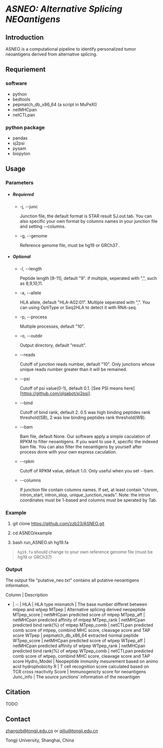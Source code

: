 # _ASNEO: Alternative Splicing NEOantigens_

## Introduction
ASNEO is a computational pipeline to identify personalized tumor neoantigens derived from alternative splicing.

## Requriement
### software
* python
* bedtools
* pepmatch_db_x86_64 (a script in MuPeXI)
* netMHCpan
* netCTLpan

### python package
* pandas
* sj2psi
* pysam
* biopyton

## Usage

### Parameters

* ##### Requiered

  * -j, --junc

	Junction file, the default format is STAR result SJ.out.tab.  You can also specific your own format by columns names in your junction file and setting --columns. 

  * -g, --genome

	Reference genome file, must be hg19 or GRCh37 .

* ##### Optional

  * -l, --length

	Peptide length [8-11], default "9". if multiple, seperated with ",", such as 8,9,10,11.

  * -a, --allele

	HLA allele, default "HLA-A02:01". Multiple seperated with ",". You can using OptiType or Seq2HLA to detect it with RNA-seq.

  * -p, --process

	Multiple processes, default "10".

  * -o, --outdir

	Output directory, default "result".

  * --reads

	Cutoff of junction reads number, default "10". Only junctions whose unique reads number greater than it will be remained.

  * --psi

	Cutoff of psi value(0-1), default 0.1.  [See PSI means here][https://github.com/olgabot/sj2psi].

  * --bind

	Cutoff of bind rank,  default 2. 0.5 was high binding peptides rank threshold(SB), 2 was low binding peptides rank threshold(WB).

  * --bam

	Bam file, default None. Our software apply a simple caculation of RPKM to filter neoantigens. If you want to use it, specific the indexed bam file. You can also filter the neoantigens by yourself after process done with your own express caculation. 

  * --rpkm

	Cutoff of RPKM value, default 1.0. Only useful when you set --bam.

  * --columns

	If junction file contain columns names. If set, at least contain "chrom, intron_start, intron_stop, unique_junction_reads". Note: the intron coordinates must be 1-based and columns must be sperated by Tab.


### Example

1. git clone https://github.com/zzb23/ASNEO.git

2. cd ASNEO/example

3. bash run_ASNEO.sh hg19.fa
> `hg19.fa` should change to your own reference genome file (must be hg19 or GRCh37)

### Output

The output file "putative_neo.txt" contains all putative neoantigens information.

Column | Description
 - | -: |
HLA | HLA type
mismatch | The base number differet between mtpep and wtpep 
MTpep | Alternative splicing derived neopeptide
MTpep_score | netMHCpan predicted score of mtpep
MTpep_aff | netMHCpan predicted affinity of mtpep
MTpep_rank | netMHCpan predicted bind rank(%) of mtpep
MTpep_comb | netCTLpan predicted comb score of mtpep, combind MHC score, cleavage score and TAP score
WTpep | pepmatch_db_x86_64 extracted normal peptide
WTpep_score |  netMHCpan predicted score of wtpep
WTpep_aff | netMHCpan predicted affinity of wtpep
WTpep_rank | netMHCpan predicted bind rank(%) of wtpep
WTpep_comb | netCTLpan predicted comb score of wtpep, combind MHC score, cleavage score and TAP score
Hydro_Model | Neopeptide immunity mesurement based on animo acid hydrophobicity
R | T cell recognition score calculated based on TCR cross reactivity
Score | Immunogenicty score for neoantigens
Junc_info | The source junctions' information of the neoantigen


## Citation
TODO

## Contact
zhangzb@tongji.edu.cn or qiliu@tongji.edu.cn

Tongji University, Shanghai, China
